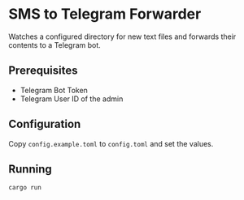 # SMS to Telegram Forwarder

Watches a configured directory for new text files and forwards their contents to a Telegram bot.


## Prerequisites

- Telegram Bot Token
- Telegram User ID of the admin

## Configuration

Copy `config.example.toml` to `config.toml` and set the values.

## Running

```bash
cargo run
```




